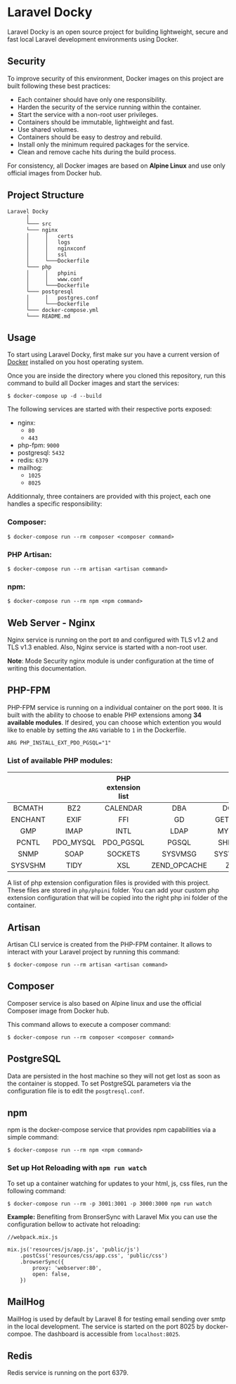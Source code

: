 # Laravel Docky

Laravel Docky is an open source project for building lightweight, secure and fast local Laravel development environments using Docker.

## Security
To improve security of this environment, Docker images on this project are built following these best practices:

- Each container should have only one responsibility.
- Harden the security of the service running within the container.
- Start the service with a non-root user privileges.
- Containers should be immutable, lightweight and fast.
- Use shared volumes.
- Containers should be easy to destroy and rebuild.
- Install only the minimum required packages for the service.
- Clean and remove cache hits during the build process.

For consistency, all Docker images are based on **Alpine Linux** and use only official images from Docker hub.

## Project Structure
```
Laravel Docky
      │   
      └─── src   
      └─── nginx 
      │     │   certs     
      │     │   logs    
      │     │   nginxconf
      │     │   ssl
      │     └───Dockerfile
      └─── php 
      │     │   phpini     
      │     │   www.conf  
      │     └───Dockerfile
      └─── postgresql 
      │     │   postgres.conf  
      │     └───Dockerfile
      └─── docker-compose.yml
      └─── README.md
```

## Usage
To start using Laravel Docky, first make sur you have a current version of [Docker](https://docs.docker.com/get-docker/) installed on you host operating system.

Once you are inside the directory where you cloned this repository, run this command to build all Docker images and start the services:

```
$ docker-compose up -d --build
```

The following services are started with their respective ports exposed:

- nginx:
    - ``80``
    - ``443``
- php-fpm: ``9000``
- postgresql: ``5432``
- redis: ``6379``
- mailhog:
    - ``1025``
    - ``8025``

Additionnaly, three containers are provided with this project, each one handles a specific responsibility:

### Composer:

```
$ docker-compose run --rm composer <composer command>
```

### PHP Artisan:

```
$ docker-compose run --rm artisan <artisan command>
```

### npm:

```
$ docker-compose run --rm npm <npm command>
```

## Web Server - Nginx
Nginx service is running on the port ``80`` and configured with TLS v1.2 and TLS v1.3 enabled. Also, Nginx service is started with a non-root user.

**Note**: Mode Security nginx module is under configuration at the time of writing this documentation.


## PHP-FPM
PHP-FPM service is running on a individual container on the port ``9000``.
It is built with the ability to choose to enable PHP extensions among **34 available modules**. If desired, you can choose which extention you would like to enable by setting the ``ARG`` variable to ``1`` in the Dockerfile.

```
ARG PHP_INSTALL_EXT_PDO_PGSQL="1"
```

### List of available PHP modules:


|         |           | PHP extension list |              |         |
| :-----: | :-------: | :----------------: | :----------: | :-----: |
| BCMATH  |    BZ2    |      CALENDAR      |     DBA      |   DOM   |
| ENCHANT |   EXIF    |        FFI         |      GD      | GETTEXT |
|   GMP   |   IMAP    |        INTL        |     LDAP     | MYSQLI  |
|  PCNTL  | PDO_MYSQL |     PDO_PGSQL      |    PGSQL     |  SHMOP  |
|  SNMP   |   SOAP    |      SOCKETS       |   SYSVMSG    | SYSVSEM |
| SYSVSHM |   TIDY    |        XSL         | ZEND_OPCACHE |   ZIP   |

A list of php extension configuration files is provided with this project. These files are stored in ``php/phpini`` folder. You can add your custom php extension configuration that will be copied into the right php ini folder of the container.


## Artisan
Artisan CLI service is created from the PHP-FPM container. It allows to interact with your Laravel project by running this command:

```
$ docker-compose run --rm artisan <artisan command>
```


## Composer
Composer service is also based on Alpine linux and use the official Composer image from Docker hub.

This command allows to execute a composer command:

```
$ docker-compose run --rm composer <composer command>
```


## PostgreSQL

Data are persisted in the host machine so they will not get lost as soon as the container is stopped.
To set PostgreSQL parameters via the configuration file is to edit the ``posgtresql.conf``.


## npm
npm is the docker-compose service that provides npm capabilities via a simple command:

```
$ docker-compose run --rm npm <npm command>
```


### Set up Hot Reloading with ``npm run watch``
To set up a container watching for updates to your html, js, css files, run the following command:

```
$ docker-compose run --rm -p 3001:3001 -p 3000:3000 npm run watch
```

**Example:**
Benefiting from BronserSync with Laravel Mix you can use the configuration bellow to activate hot reloading:

```
//webpack.mix.js

mix.js('resources/js/app.js', 'public/js')
    .postCss('resources/css/app.css', 'public/css')
    .browserSync({
        proxy: 'webserver:80',
        open: false,
    })
```

## MailHog
MailHog is used by default by Laravel 8 for testing email sending over smtp in the local development. The service is started on the port 8025 by docker-compoe. The dashboard is accessible from ``localhost:8025``.

## Redis
Redis service is running on the port 6379.
